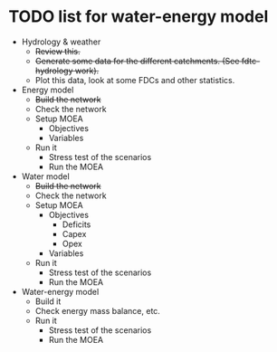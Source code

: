 # TODO list for water-energy model

- Hydrology & weather
    - ~~Review this.~~ 
    - ~~Generate some data for the different catchments. (See fdtc-hydrology work).~~
    - Plot this data, look at some FDCs and other statistics.
- Energy model
    - ~~Build the network~~ 
    - Check the network
    - Setup MOEA
        - Objectives
        - Variables
    - Run it
        - Stress test of the scenarios
        - Run the MOEA
- Water model
    - ~~Build the network~~  
    - Check the network
    - Setup MOEA
        - Objectives
            - Deficits
            - Capex
            - Opex            
        - Variables    
    - Run it
        - Stress test of the scenarios
        - Run the MOEA
- Water-energy model
    - Build it
    - Check energy mass balance, etc.
    - Run it
        - Stress test of the scenarios
        - Run the MOEA